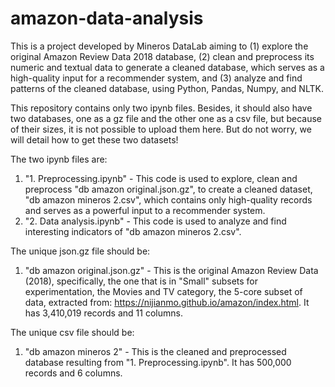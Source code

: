 # amazon-data-analysis
This is a project developed by Mineros DataLab aiming to (1) explore the original Amazon Review Data 2018 database, (2) clean and preprocess its numeric and textual data to generate a cleaned database, which serves as a high-quality input for a recommender system, and (3) analyze and find patterns of the cleaned database, using Python, Pandas, Numpy, and NLTK.

This repository contains only two ipynb files. Besides, it should also have two databases, one as a gz file and the other one as a csv file, but because of their sizes, it is not possible to upload them here. But do not worry, we will detail how to get these two datasets!

The two ipynb files are:
1. "1. Preprocessing.ipynb" - This code is used to explore, clean and preprocess "db amazon original.json.gz", to create a cleaned dataset, "db amazon mineros 2.csv", which contains only high-quality records and serves as a powerful input to a recommender system.
2. "2. Data analysis.ipynb" - This code is used to analyze and find interesting indicators of "db amazon mineros 2.csv".

The unique json.gz file should be:
1. "db amazon original.json.gz" - This is the original Amazon Review Data (2018), specifically, the one that is in "Small" subsets for experimentation, the Movies and TV category, the 5-core subset of data, extracted from: https://nijianmo.github.io/amazon/index.html. It has 3,410,019 records and 11 columns.

The unique csv file should be:
1. "db amazon mineros 2" - This is the cleaned and preprocessed database resulting from "1. Preprocessing.ipynb". It has 500,000 records and 6 columns.
